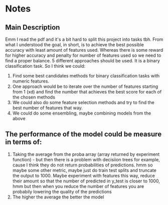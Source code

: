 # Notes

## Main Description

Emm I read the pdf and it's a bit hard to split this project into tasks tbh. From what I understood the goal, in short, is to achieve the best possible accuracy with least amount of features used. Whereas there is some reward for higher accuracy and penalty for number of features used so we need to find a proper balance. 5 different approaches should be used. It is a binary classification task. So I think we could:

1. Find some best candidates methods for binary classification tasks with numeric features.
2. One approach would be to iterate over the number of features starting from 1 (xd) and find the number that achieves the best score for each of the chosen methods
3. We could also do some feature selection methods and try to find the best number of features that way.
4. We could do some ensembling, maybe combining models from the above

## The performance of the model could be measure in terms of:

1. Taking the average from the proba array (array returned by experiment function) - but then there is a problem with decisiion trees for example, cause I think they do not return probabilities of predictions. hmm so maybe some other metric, maybe just do train test splits and truncate the output to 1000. Maybe experiment with features this way, reduce their amount so that the number of predicted in y_test is closer to 1000, hmm but then when you reduce the number of features you are probabily lowering the quality of the predictions
2. The higher the average the better the model

